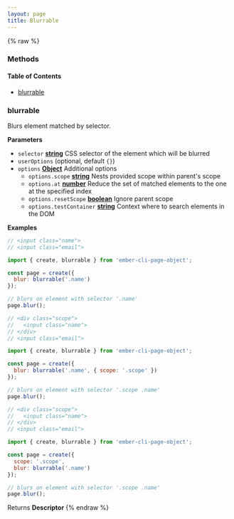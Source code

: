 ```yaml
---
layout: page
title: Blurrable
---
```


{% raw %}
### Methods


<!-- Generated by documentation.js. Update this documentation by updating the source code. -->

#### Table of Contents

-   [blurrable](#blurrable)

### blurrable

Blurs element matched by selector.

**Parameters**

-   `selector` **[string](https://developer.mozilla.org/docs/Web/JavaScript/Reference/Global_Objects/String)** CSS selector of the element which will be blurred
-   `userOptions`   (optional, default `{}`)
-   `options` **[Object](https://developer.mozilla.org/docs/Web/JavaScript/Reference/Global_Objects/Object)** Additional options
    -   `options.scope` **[string](https://developer.mozilla.org/docs/Web/JavaScript/Reference/Global_Objects/String)** Nests provided scope within parent's scope
    -   `options.at` **[number](https://developer.mozilla.org/docs/Web/JavaScript/Reference/Global_Objects/Number)** Reduce the set of matched elements to the one at the specified index
    -   `options.resetScope` **[boolean](https://developer.mozilla.org/docs/Web/JavaScript/Reference/Global_Objects/Boolean)** Ignore parent scope
    -   `options.testContainer` **[string](https://developer.mozilla.org/docs/Web/JavaScript/Reference/Global_Objects/String)** Context where to search elements in the DOM

**Examples**

```javascript
// <input class="name">
// <input class="email">

import { create, blurrable } from 'ember-cli-page-object';

const page = create({
  blur: blurrable('.name')
});

// blurs on element with selector '.name'
page.blur();
```

```javascript
// <div class="scope">
//   <input class="name">
// </div>
// <input class="email">

import { create, blurrable } from 'ember-cli-page-object';

const page = create({
  blur: blurrable('.name', { scope: '.scope' })
});

// blurs on element with selector '.scope .name'
page.blur();
```

```javascript
// <div class="scope">
//   <input class="name">
// </div>
// <input class="email">

import { create, blurrable } from 'ember-cli-page-object';

const page = create({
  scope: '.scope',
  blur: blurrable('.name')
});

// blurs on element with selector '.scope .name'
page.blur();
```

Returns **Descriptor** 
{% endraw %}